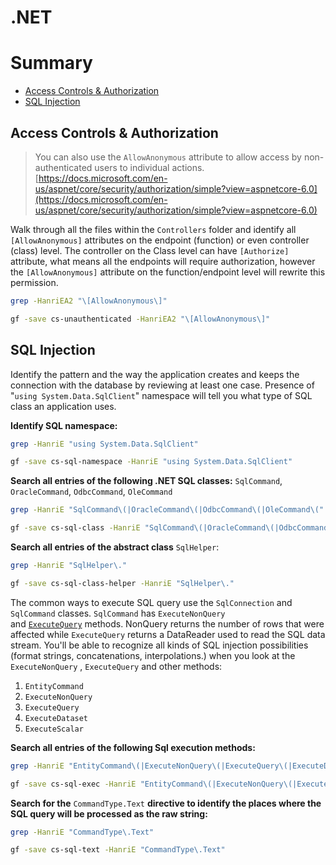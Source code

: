 # .NET

# Summary
- [Access Controls & Authorization](#access-controls-authorization)
- [SQL Injection](#sql-injection)

## Access Controls & Authorization

> You can also use the `AllowAnonymous` attribute to allow access by non-authenticated users to individual actions.
> [https://docs.microsoft.com/en-us/aspnet/core/security/authorization/simple?view=aspnetcore-6.0](https://docs.microsoft.com/en-us/aspnet/core/security/authorization/simple?view=aspnetcore-6.0)
> 

Walk through all the files within the `Controllers` folder and identify all `[AllowAnonymous]` attributes on the endpoint (function) or even controller (class) level. The controller on the Class level can have `[Authorize]` attribute, what means all the endpoints will require authorization, however the `[AllowAnonymous]` attribute on the function/endpoint level will rewrite this permission. 

```bash
grep -HanriEA2 "\[AllowAnonymous\]"
```

```bash
gf -save cs-unauthenticated -HanriEA2 "\[AllowAnonymous\]"
```

## SQL Injection

Identify the pattern and the way the application creates and keeps the connection with the database by reviewing at least one case. Presence of "`using System.Data.SqlClient`" namespace will tell you what type of SQL class an application uses.

**Identify SQL namespace:**

```bash
grep -HanriE "using System.Data.SqlClient"
```

```bash
gf -save cs-sql-namespace -HanriE "using System.Data.SqlClient"
```

**Search all entries of the following .NET SQL classes:** `SqlCommand`, `OracleCommand`, `OdbcCommand`, `OleCommand`

```bash
grep -HanriE "SqlCommand\(|OracleCommand\(|OdbcCommand\(|OleCommand\("
```

```bash
gf -save cs-sql-class -HanriE "SqlCommand\(|OracleCommand\(|OdbcCommand\(|OleCommand\("
```

**Search all entries of the abstract class** `SqlHelper`:

```bash
grep -HanriE "SqlHelper\."
```

```bash
gf -save cs-sql-class-helper -HanriE "SqlHelper\."
```

The common ways to execute SQL query use the `SqlConnection` and `SqlCommand` classes. `SqlCommand` has `ExecuteNonQuery` and [`ExecuteQuery`](http://msdn.microsoft.com/en-us/library/system.data.sqlclient.sqlcommand.executenonquery.aspx) methods. NonQuery returns the number of rows that were affected while `ExecuteQuery` returns a DataReader used to read the SQL data stream. You'll be able to recognize all kinds of SQL injection possibilities (format strings, concatenations, interpolations.) when you look at the `ExecuteNonQuery` ,  `ExecuteQuery` and other methods:

1. `EntityCommand`
2. `ExecuteNonQuery`
3. `ExecuteQuery`
4. `ExecuteDataset`
5. `ExecuteScalar`

**Search all entries of the following Sql execution methods:** 

```bash
grep -HanriE "EntityCommand\(|ExecuteNonQuery\(|ExecuteQuery\(|ExecuteDataset\(|ExecuteScalar\("
```

```bash
gf -save cs-sql-exec -HanriE "EntityCommand\(|ExecuteNonQuery\(|ExecuteQuery\(|ExecuteDataset\(|ExecuteScalar\("
```

**Search for the** `CommandType.Text` **directive to identify the places where the SQL query will be processed as the raw string:**

```bash
grep -HanriE "CommandType\.Text"
```

```bash
gf -save cs-sql-text -HanriE "CommandType\.Text"
```
